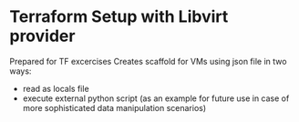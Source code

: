 # Terraform Setup with Libvirt provider

Prepared for TF excercises
Creates scaffold for VMs using json file in two ways:
- read as locals file
- execute external python script (as an example for future use in case of more sophisticated data manipulation scenarios)
 
